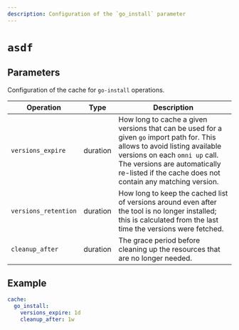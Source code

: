 ```yaml
---
description: Configuration of the `go_install` parameter
---
```


# `asdf`

## Parameters

Configuration of the cache for `go-install` operations.

| Operation | Type | Description                                                    |
|-----------|------|---------------------------------------------------------|
| `versions_expire` | duration | How long to cache a given versions that can be used for a given `go` import path for. This allows to avoid listing available versions on each `omni up` call. The versions are automatically re-listed if the cache does not contain any matching version. |
| `versions_retention` | duration | How long to keep the cached list of versions around even after the tool is no longer installed; this is calculated from the last time the versions were fetched. |
| `cleanup_after` | duration | The grace period before cleaning up the resources that are no longer needed. |

## Example

```yaml
cache:
  go_install:
    versions_expire: 1d
    cleanup_after: 1w
```
